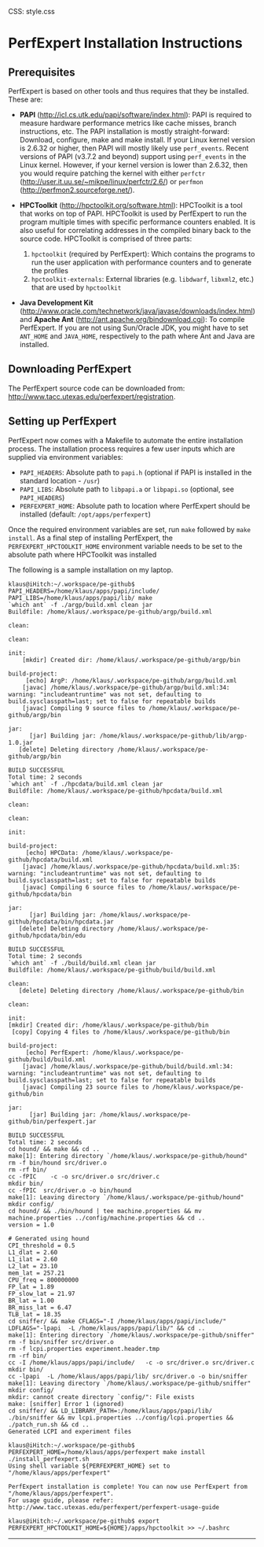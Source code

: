 CSS: style.css

PerfExpert Installation Instructions
====================================

Prerequisites
-------------

PerfExpert is based on other tools and thus requires that they be installed. These are:

* **PAPI** (<http://icl.cs.utk.edu/papi/software/index.html>): PAPI is required to measure hardware performance metrics like cache misses, branch instructions, etc. The PAPI installation is mostly straight-forward: Download, configure, make and make install. If your Linux kernel version is 2.6.32 or higher, then PAPI will mostly likely use `perf_events`. Recent versions of PAPI (v3.7.2 and beyond) support using `perf_events` in the Linux kernel. However, if your kernel version is lower than 2.6.32, then you would require patching the kernel with either `perfctr` (<http://user.it.uu.se/~mikpe/linux/perfctr/2.6/>) or `perfmon` (<http://perfmon2.sourceforge.net/>).

* **HPCToolkit** (<http://hpctoolkit.org/software.html>): HPCToolkit is a tool that works on top of PAPI. HPCToolkit is used by PerfExpert to run the program multiple times with specific performance counters enabled. It is also useful for correlating addresses in the compiled binary back to the source code. HPCToolkit is comprised of three parts:

  1.  `hpctoolkit` (required by PerfExpert): Which contains the programs to run the user application with performance counters and to generate the profiles
  2.  `hpctoolkit-externals`: External libraries (e.g. `libdwarf`, `libxml2`, etc.) that are used by `hpctoolkit`

* **Java Development Kit** (<http://www.oracle.com/technetwork/java/javase/downloads/index.html>) and **Apache Ant** (<http://ant.apache.org/bindownload.cgi>): To compile PerfExpert. If you are not using Sun/Oracle JDK, you might have to set `ANT_HOME` and `JAVA_HOME`, respectively to the path where Ant and Java are installed.


Downloading PerfExpert
----------------------

The PerfExpert source code can be downloaded from: <http://www.tacc.utexas.edu/perfexpert/registration>.


Setting up PerfExpert
---------------------

PerfExpert now comes with a Makefile to automate the entire installation process. The installation process requires a few user inputs which are supplied via environment variables:

* `PAPI_HEADERS`: Absolute path to `papi.h` (optional if PAPI is installed in the standard location - `/usr`)
* `PAPI_LIBS`: Absolute path to `libpapi.a` or `libpapi.so` (optional, see `PAPI_HEADERS`)
* `PERFEXPERT_HOME`: Absolute path to location where PerfExpert should be installed (default: `/opt/apps/perfexpert`)

Once the required environment variables are set, run `make` followed by `make install`. As a final step of installing PerfExpert, the `PERFEXPERT_HPCTOOLKIT_HOME` environment variable needs to be set to the absolute path where HPCToolkit was installed

The following is a sample installation on my laptop.

    klaus@iHitch:~/.workspace/pe-github$ PAPI_HEADERS=/home/klaus/apps/papi/include/ PAPI_LIBS=/home/klaus/apps/papi/lib/ make
    `which ant` -f ./argp/build.xml clean jar
    Buildfile: /home/klaus/.workspace/pe-github/argp/build.xml
    
    clean:
    
    clean:
    
    init:
        [mkdir] Created dir: /home/klaus/.workspace/pe-github/argp/bin
    
    build-project:
         [echo] ArgP: /home/klaus/.workspace/pe-github/argp/build.xml
        [javac] /home/klaus/.workspace/pe-github/argp/build.xml:34: warning: "includeantruntime" was not set, defaulting to build.sysclasspath=last; set to false for repeatable builds
        [javac] Compiling 9 source files to /home/klaus/.workspace/pe-github/argp/bin
    
    jar:
          [jar] Building jar: /home/klaus/.workspace/pe-github/lib/argp-1.0.jar
       [delete] Deleting directory /home/klaus/.workspace/pe-github/argp/bin
    
    BUILD SUCCESSFUL
    Total time: 2 seconds
    `which ant` -f ./hpcdata/build.xml clean jar
    Buildfile: /home/klaus/.workspace/pe-github/hpcdata/build.xml
    
    clean:
    
    clean:
    
    init:
    
    build-project:
         [echo] HPCData: /home/klaus/.workspace/pe-github/hpcdata/build.xml
        [javac] /home/klaus/.workspace/pe-github/hpcdata/build.xml:35: warning: "includeantruntime" was not set, defaulting to build.sysclasspath=last; set to false for repeatable builds
        [javac] Compiling 6 source files to /home/klaus/.workspace/pe-github/hpcdata/bin
    
    jar:
          [jar] Building jar: /home/klaus/.workspace/pe-github/hpcdata/bin/hpcdata.jar
       [delete] Deleting directory /home/klaus/.workspace/pe-github/hpcdata/bin/edu
    
    BUILD SUCCESSFUL
    Total time: 2 seconds
    `which ant` -f ./build/build.xml clean jar
    Buildfile: /home/klaus/.workspace/pe-github/build/build.xml
    
    clean:
       [delete] Deleting directory /home/klaus/.workspace/pe-github/bin
    
    clean:
    
    init:
    [mkdir] Created dir: /home/klaus/.workspace/pe-github/bin
     [copy] Copying 4 files to /home/klaus/.workspace/pe-github/bin
    
    build-project:
         [echo] PerfExpert: /home/klaus/.workspace/pe-github/build/build.xml
        [javac] /home/klaus/.workspace/pe-github/build/build.xml:34: warning: "includeantruntime" was not set, defaulting to build.sysclasspath=last; set to false for repeatable builds
        [javac] Compiling 23 source files to /home/klaus/.workspace/pe-github/bin
    
    jar:
          [jar] Building jar: /home/klaus/.workspace/pe-github/bin/perfexpert.jar
    
    BUILD SUCCESSFUL
    Total time: 2 seconds
    cd hound/ && make && cd ..
    make[1]: Entering directory `/home/klaus/.workspace/pe-github/hound"
    rm -f bin/hound src/driver.o
    rm -rf bin/
    cc -fPIC    -c -o src/driver.o src/driver.c
    mkdir bin/
    cc -fPIC  src/driver.o -o bin/hound
    make[1]: Leaving directory `/home/klaus/.workspace/pe-github/hound"
    mkdir config/
    cd hound/ && ./bin/hound | tee machine.properties && mv machine.properties ../config/machine.properties && cd ..
    version = 1.0
    
    # Generated using hound
    CPI_threshold = 0.5
    L1_dlat = 2.60
    L1_ilat = 2.60
    L2_lat = 23.10
    mem_lat = 257.21
    CPU_freq = 800000000
    FP_lat = 1.89
    FP_slow_lat = 21.97
    BR_lat = 1.00
    BR_miss_lat = 6.47
    TLB_lat = 18.35
    cd sniffer/ && make CFLAGS="-I /home/klaus/apps/papi/include/" LDFLAGS="-lpapi  -L /home/klaus/apps/papi/lib/" && cd ..
    make[1]: Entering directory `/home/klaus/.workspace/pe-github/sniffer"
    rm -f bin/sniffer src/driver.o
    rm -f lcpi.properties experiment.header.tmp
    rm -rf bin/
    cc -I /home/klaus/apps/papi/include/   -c -o src/driver.o src/driver.c
    mkdir bin/
    cc -lpapi  -L /home/klaus/apps/papi/lib/ src/driver.o -o bin/sniffer
    make[1]: Leaving directory `/home/klaus/.workspace/pe-github/sniffer"
    mkdir config/
    mkdir: cannot create directory `config/": File exists
    make: [sniffer] Error 1 (ignored)
    cd sniffer/ && LD_LIBRARY_PATH=:/home/klaus/apps/papi/lib/ ./bin/sniffer && mv lcpi.properties ../config/lcpi.properties && ./patch_run.sh && cd ..
    Generated LCPI and experiment files
    
    klaus@iHitch:~/.workspace/pe-github$ PERFEXPERT_HOME=/home/klaus/apps/perfexpert make install
    ./install_perfexpert.sh
    Using shell variable ${PERFEXPERT_HOME} set to "/home/klaus/apps/perfexpert"
    
    PerfExpert installation is complete! You can now use PerfExpert from
    "/home/klaus/apps/perfexpert".
    For usage guide, please refer:
    http://www.tacc.utexas.edu/perfexpert/perfexpert-usage-guide
    
    klaus@iHitch:~/.workspace/pe-github$ export PERFEXPERT_HPCTOOLKIT_HOME=${HOME}/apps/hpctoolkit >> ~/.bashrc

* * *
